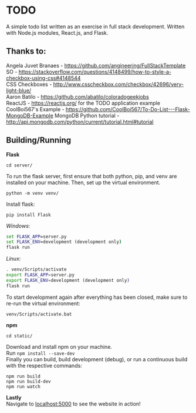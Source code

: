 # TODO

A simple todo list written as an exercise in full stack development.
Written with Node.js modules, React.js, and Flask.

## Thanks to:
Angela Juvet Branaes - https://github.com/angineering/FullStackTemplate  
SO - https://stackoverflow.com/questions/4148499/how-to-style-a-checkbox-using-css#4148544  
CSS Checkboxes - http://www.csscheckbox.com/checkbox/42696/very-light-blue/  
Aaron Batilo - https://github.com/abatilo/coloradogeekjobs  
ReactJS - https://reactjs.org/ for the TODO application example  
CoolBoi567's Example - https://github.com/CoolBoi567/To-Do-List---Flask-MongoDB-Example
MongoDB Python tutorial - http://api.mongodb.com/python/current/tutorial.html#tutorial

## Building/Running
**Flask**
```
cd server/
```
To run the flask server, first ensure that both python, pip, and venv are installed on your machine. Then, set up the virtual environment.
```
python -m venv venv/
```
Install flask:
```
pip install Flask
```
_Windows_:
  ```bat
  set FLASK_APP=server.py
  set FLASK_ENV=development (development only)
  flask run
  ```
  _Linux_:
  ```bash
  . venv/Scripts/activate
  export FLASK_APP=server.py
  export FLASK_ENV=development (development only)
  flask run
  ```

To start development again after everything has been closed, make sure to re-run the virtual environment:
```
venv/Scripts/activate.bat
```


**npm**
```
cd static/
```
Download and install npm on your machine.  
Run ```npm install --save-dev```  
Finally you can build, build development (debug), or run a continuous build with the respective commands:
```
npm run build
npm run build-dev
npm run watch
```

**Lastly**  
Navigate to [localhost:5000](localhost:5000) to see the website in action!
